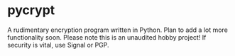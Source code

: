 # pycrypt
A rudimentary encryption program written in Python. Plan to add a lot more functionality soon. Please note this is an unaudited hobby project! If security is vital, use Signal or PGP.
